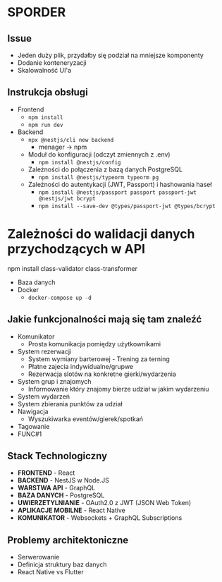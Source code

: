 # SPORDER

## Issue
- Jeden duży plik, przydałby się podział na mniejsze komponenty
- Dodanie konteneryzacji
- Skalowalność UI'a

## Instrukcja obsługi
- Frontend
  - ```npm install```
  - ```npm run dev```
- Backend
  - ```npx @nestjs/cli new backend```
    - menager -> npm
  - Moduł do konfiguracji (odczyt zmiennych z .env)
    - ``npm install @nestjs/config``
  - Zależności do połączenia z bazą danych PostgreSQL
    - ```npm install @nestjs/typeorm typeorm pg```
  - Zależności do autentykacji (JWT, Passport) i hashowania haseł
    - ```npm install @nestjs/passport passport passport-jwt @nestjs/jwt bcrypt```
    - ```npm install --save-dev @types/passport-jwt @types/bcrypt```

# Zależności do walidacji danych przychodzących w API
npm install class-validator class-transformer
- Baza danych
- Docker
  - ```docker-compose up -d``` 


## Jakie funkcjonalności mają się tam znaleźć
- Komunikator
  - Prosta komunikacja pomiędzy użytkownikami
- System rezerwacji
  - System wymiany barterowej - Trening za terning
  - Płatne zajecia indywidualne/grupwe
  - Rezerwacja slotów na konkretne gierki/wydarzenia
- System grup i znajomych
  - Informowanie który znajomy bierze udział w jakim wydarzeniu
- System wydarzeń
- System zbierania punktów za udział 
- Nawigacja
  - Wyszukiwarka eventów/gierek/spotkań 
- Tagowanie
- FUNC#1

## Stack Technologiczny

- **FRONTEND** - React
- **BACKEND** - NestJS w Node.JS
- **WARSTWA API** - GraphQL
- **BAZA DANYCH** - PostgreSQL
- **UWIERZETYLNIANIE** - OAuth2.0 z JWT (JSON Web Token)
- **APLIKACJE MOBILNE** - React Native
- **KOMUNIKATOR** - Websockets + GraphQL Subscriptions

## Problemy architektoniczne
- Serwerowanie
- Definicja struktury baz danych
- React Native vs Flutter
